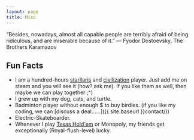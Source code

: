 ```yaml
---
layout: page
title: Misc
---
```


<p class="message">
  “Besides, nowadays, almost all capable people are terribly afraid of being ridiculous, and are miserable because of it.”
― Fyodor Dostoevsky, The Brothers Karamazov
</p>

## Fun Facts
* I am a hundred-hours [starllaris](https://www.paradoxinteractive.com/games/stellaris/about) and [civilization](https://civilization.com/) player. Just add me on steam and you will see it (how? ask me). If you like them as well, then maybe we can play together ;^)
* I grew up with my dog, cats, and turtle.
* Badminton player without enough $ to buy birdies. (if you like my coding, we can [discuss a deal......]({{ site.baseurl }}contact/))
* Electric-Skateboarder.
* Whenever I play <a href="https://en.wikipedia.org/wiki/Texas_hold_'em">Texas Hold'em</a> or Monopoly, my friends get exceptionally (Royal-flush-level) lucky.
